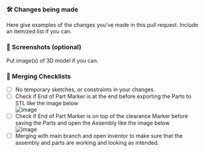 ### 🛠 Changes being made

Here give examples of the changes you've made in this pull request. Include an itemized list if you can.


### 📸 Screenshots (optional)

Put image(s) of 3D model if you can.


 <!-- DO NOT EDIT ANYTHING BELOW THIS COMMENT -->
### 🧪 Merging Checklists

- [ ] No temporary sketches, or constraints in your changes.
- [ ] Check if End of Part Marker is at the end before exporting the Parts to STL like the image below<br/>
      ![image](https://github.com/Chayanon-Ninyawee/KMIDS-TDF-WRO-Future-Engineers-2024-CAD/assets/54462953/40aeb36e-594f-4718-a515-4752309f3fb9)
- [ ] Check if End of Part Marker is on top of the clearance Marker before saving the Parts and open the Assembly like the image below<br/>
      ![image](https://github.com/Chayanon-Ninyawee/KMIDS-TDF-WRO-Future-Engineers-2024-CAD/assets/54462953/d8b9b26b-f811-4ef2-b1e7-319fef8be290)
- [ ] Merging with main branch and open inventor to make sure that the assembly and parts are working and looking as intended.
